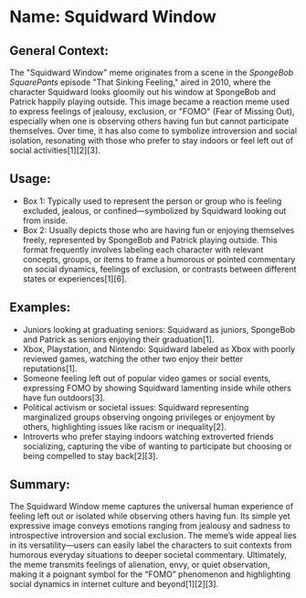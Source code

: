 # Name: Squidward Window

## General Context:
The "Squidward Window" meme originates from a scene in the *SpongeBob SquarePants* episode "That Sinking Feeling," aired in 2010, where the character Squidward looks gloomily out his window at SpongeBob and Patrick happily playing outside. This image became a reaction meme used to express feelings of jealousy, exclusion, or "FOMO" (Fear of Missing Out), especially when one is observing others having fun but cannot participate themselves. Over time, it has also come to symbolize introversion and social isolation, resonating with those who prefer to stay indoors or feel left out of social activities[1][2][3].

## Usage:
* Box 1: Typically used to represent the person or group who is feeling excluded, jealous, or confined—symbolized by Squidward looking out from inside.
* Box 2: Usually depicts those who are having fun or enjoying themselves freely, represented by SpongeBob and Patrick playing outside.
This format frequently involves labeling each character with relevant concepts, groups, or items to frame a humorous or pointed commentary on social dynamics, feelings of exclusion, or contrasts between different states or experiences[1][6].

## Examples:
* Juniors looking at graduating seniors: Squidward as juniors, SpongeBob and Patrick as seniors enjoying their graduation[1].
* Xbox, Playstation, and Nintendo: Squidward labeled as Xbox with poorly reviewed games, watching the other two enjoy their better reputations[1].
* Someone feeling left out of popular video games or social events, expressing FOMO by showing Squidward lamenting inside while others have fun outdoors[3].
* Political activism or societal issues: Squidward representing marginalized groups observing ongoing privileges or enjoyment by others, highlighting issues like racism or inequality[2].
* Introverts who prefer staying indoors watching extroverted friends socializing, capturing the vibe of wanting to participate but choosing or being compelled to stay back[2][3].

## Summary:
The Squidward Window meme captures the universal human experience of feeling left out or isolated while observing others having fun. Its simple yet expressive image conveys emotions ranging from jealousy and sadness to introspective introversion and social exclusion. The meme’s wide appeal lies in its versatility—users can easily label the characters to suit contexts from humorous everyday situations to deeper societal commentary. Ultimately, the meme transmits feelings of alienation, envy, or quiet observation, making it a poignant symbol for the “FOMO” phenomenon and highlighting social dynamics in internet culture and beyond[1][2][3].